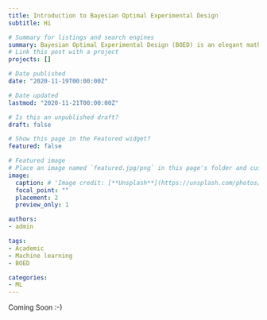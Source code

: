 ```yaml
---
title: Introduction to Bayesian Optimal Experimental Design
subtitle: Hi

# Summary for listings and search engines
summary: Bayesian Optimal Experimental Design (BOED) is an elegant mathematical framework that enables us to design experiments optimally. This introductory post describes the BOED framework and the computational challenges associated with deploying it in applications.
# Link this post with a project
projects: []

# Date published
date: "2020-11-19T00:00:00Z"

# Date updated
lastmod: "2020-11-21T00:00:00Z"

# Is this an unpublished draft?
draft: false

# Show this page in the Featured widget?
featured: false

# Featured image
# Place an image named `featured.jpg/png` in this page's folder and customize its options here.
image:
  caption: # 'Image credit: [**Unsplash**](https://unsplash.com/photos/CpkOjOcXdUY)'
  focal_point: ""
  placement: 2
  preview_only: 1

authors:
- admin

tags:
- Academic
- Machine learning
- BOED

categories:
- ML
---
```


Coming Soon :-)